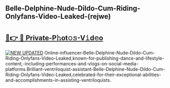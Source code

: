 ## Belle-Delphine-Nude-Dildo-Cum-Riding-Onlyfans-Video-Leaked-(rejwe)


# <h2><a href="https://mediaupload.pro?-19M">🔗👉 🔴 Private-P𝚑ot𝚘𝚜-V𝚒d𝚎o</a></h2>

[![NEW UPDATED](https://i.imgur.com/0qMVB7G.gif)](https://mediaupload.pro?-19M)
Online-influencer-Belle-Delphine-Nude-Dildo-Cum-Riding-Onlyfans-Video-Leaked,known-for-publishing-dance-and-lifestyle-content,-including-performances-and-vlogs-on-social-media-platforms.Brilliant-ventriloquist-assistant-Belle-Delphine-Nude-Dildo-Cum-Riding-Onlyfans-Video-Leaked,celebrated-for-their-exceptional-abilities-and-accomplishments-in-assisting-ventriloquists.  